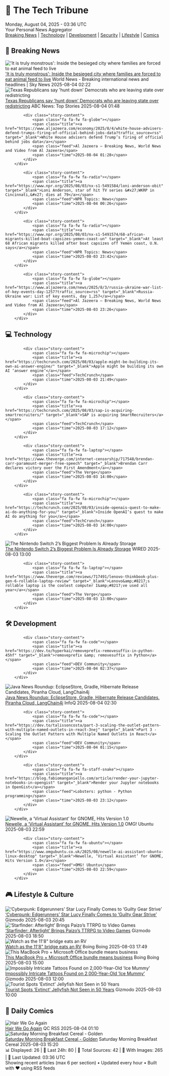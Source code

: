 <!-- Processing 54 RSS feeds at 2025-08-04 03:36:27 UTC -->
<!-- Processing: XKCD -->
<!-- Processing: Saturday Morning Breakfast Cereal -->
<!-- Processing: Penny Arcade -->
<!-- Processing: Poorly Drawn Lines -->
<!-- Processing: Garfield -->
<!-- Processing: Girl Genius -->
<!-- Processing: Reuters World News -->
<!-- Processing: NBC News Breaking -->
<!-- Processing: Sky News World -->
<!-- Processing: TechCrunch -->
<!-- Processing: Ars Technica -->
<!-- Processing: WIRED -->
<!-- Processing: Phoronix Linux News -->
<!-- Processing: OMG! Ubuntu -->
<!-- Processing: DistroWatch -->
<!-- Processing: Linux.com -->
<!-- Processing: Red Hat Blog -->
<!-- Processing: Ubuntu Blog -->
<!-- Processing: GitHub Blog -->
<!-- Processing: InfoQ -->
<!-- Processing: DZone -->
<!-- Processing: Coding Horror -->
<!-- Processing: Gizmodo -->
<!-- Processing: Kotaku -->
<!-- Generated 1 new posts out of 24 feeds processed -->
<div class="newspaper-header">
    <h1 class="newspaper-title">📰 The Tech Tribune</h1>
    <div class="newspaper-date">Monday, August 04, 2025 - 03:36 UTC</div>
    <div class="newspaper-subtitle">Your Personal News Aggregator</div>
</div>

<div class="newspaper-nav">
    <a href="#breaking">Breaking News</a> |
    <a href="#tech">Technology</a> |
    <a href="#dev">Development</a> |
    <a href="#security">Security</a> |
    <a href="#lifestyle">Lifestyle</a> |
    <a href="#webcomics">Comics</a>
</div>

<div class="news-section breaking-news" id="breaking">
<h2 class="section-header">🚨 Breaking News</h2>
<div class="stories-container">
<div class="story">
            <img src="https://e3.365dm.com/25/08/1920x1080/skynews-al-fashir-sudan_6981774.png?20250803150638" alt="&#x27;It is truly monstrous&#x27;: Inside the besieged city where families are forced to eat animal feed to live" class="story-image" loading="lazy" onerror="this.style.display='none'">
            <div class="story-content">
                <span class="fa fa-fw fa-satellite"></span>
                <span class="title"><a href="https://news.sky.com/story/it-is-truly-monstrous-inside-the-besieged-sudanese-city-where-families-are-forced-to-eat-animal-feed-to-live-13406258" target="_blank">&#x27;It is truly monstrous&#x27;: Inside the besieged city where families are forced to eat animal feed to live</a></span>
                <span class="feed">World News - Breaking international news and headlines | Sky News</span>
                <span class="time">2025-08-04 02:22</span>
            </div>
        </div>
<div class="story">
            <img src="https://s.abcnews.com/images/Politics/TX-RESIDISTRICTING_1754243688463_hpMain_4x3t_384.jpg" alt="Texas Republicans say &#x27;hunt down&#x27; Democrats who are leaving state over redistricting" class="story-image" loading="lazy" onerror="this.style.display='none'">
            <div class="story-content">
                <span class="fa fa-fw fa-tv"></span>
                <span class="title"><a href="https://abcnews.go.com/Politics/texas-house-democrats-plan-flee-state-stop-proposed/story?id=124326241" target="_blank">Texas Republicans say &#x27;hunt down&#x27; Democrats who are leaving state over redistricting</a></span>
                <span class="feed">ABC News: Top Stories</span>
                <span class="time">2025-08-04 01:48</span>
            </div>
        </div>
<div class="story">
            
            <div class="story-content">
                <span class="fa fa-fw fa-globe"></span>
                <span class="title"><a href="https://www.aljazeera.com/economy/2025/8/4/white-house-advisers-defend-trumps-firing-of-official-behind-jobs-data?traffic_source=rss" target="_blank">White House advisers defend Trump’s firing of official behind jobs data</a></span>
                <span class="feed">Al Jazeera – Breaking News, World News and Video from Al Jazeera</span>
                <span class="time">2025-08-04 01:28</span>
            </div>
        </div>
<div class="story">
            
            <div class="story-content">
                <span class="fa fa-fw fa-radio"></span>
                <span class="title"><a href="https://www.npr.org/2025/08/03/nx-s1-5491584/loni-anderson-obit" target="_blank">Loni Anderson, star of hit TV series &#x27;WKRP in Cincinnati,&#x27; dies at 79</a></span>
                <span class="feed">NPR Topics: News</span>
                <span class="time">2025-08-04 00:26</span>
            </div>
        </div>
<div class="story">
            
            <div class="story-content">
                <span class="fa fa-fw fa-radio"></span>
                <span class="title"><a href="https://www.npr.org/2025/08/03/nx-s1-5491574/68-african-migrants-killed-boat-capsizes-yemen-coast-un" target="_blank">At least 68 African migrants killed after boat capsizes off Yemen coast, U.N. says</a></span>
                <span class="feed">NPR Topics: News</span>
                <span class="time">2025-08-03 23:42</span>
            </div>
        </div>
<div class="story">
            
            <div class="story-content">
                <span class="fa fa-fw fa-globe"></span>
                <span class="title"><a href="https://www.aljazeera.com/news/2025/8/3/russia-ukraine-war-list-of-key-events-day-1257?traffic_source=rss" target="_blank">Russia-Ukraine war: List of key events, day 1,257</a></span>
                <span class="feed">Al Jazeera – Breaking News, World News and Video from Al Jazeera</span>
                <span class="time">2025-08-03 23:26</span>
            </div>
        </div>
</div>
</div>
<div class="news-section tech-news" id="tech">
<h2 class="section-header">💻 Technology</h2>
<div class="stories-container">
<div class="story">
            
            <div class="story-content">
                <span class="fa fa-fw fa-microchip"></span>
                <span class="title"><a href="https://techcrunch.com/2025/08/03/apple-might-be-building-its-own-ai-answer-engine/" target="_blank">Apple might be building its own AI ‘answer engine’</a></span>
                <span class="feed">TechCrunch</span>
                <span class="time">2025-08-03 21:49</span>
            </div>
        </div>
<div class="story">
            
            <div class="story-content">
                <span class="fa fa-fw fa-microchip"></span>
                <span class="title"><a href="https://techcrunch.com/2025/08/03/sap-is-acquiring-smartrecruiters/" target="_blank">SAP is acquiring SmartRecruiters</a></span>
                <span class="feed">TechCrunch</span>
                <span class="time">2025-08-03 17:12</span>
            </div>
        </div>
<div class="story">
            
            <div class="story-content">
                <span class="fa fa-fw fa-laptop"></span>
                <span class="title"><a href="https://www.theverge.com/internet-censorship/717548/brendan-carr-paramount-merger-free-speech" target="_blank">Brendan Carr declares victory over the First Amendment</a></span>
                <span class="feed">The Verge</span>
                <span class="time">2025-08-03 14:00</span>
            </div>
        </div>
<div class="story">
            
            <div class="story-content">
                <span class="fa fa-fw fa-microchip"></span>
                <span class="title"><a href="https://techcrunch.com/2025/08/03/inside-openais-quest-to-make-ai-do-anything-for-you/" target="_blank">Inside OpenAI’s quest to make AI do anything for you</a></span>
                <span class="feed">TechCrunch</span>
                <span class="time">2025-08-03 14:00</span>
            </div>
        </div>
<div class="story">
            <img src="https://media.wired.com/photos/688cf4bcb961a04b338b3f70/master/pass/nintendo-switch-storage-gear-2207677079-1499849317.jpg" alt="The Nintendo Switch 2’s Biggest Problem Is Already Storage" class="story-image" loading="lazy" onerror="this.style.display='none'">
            <div class="story-content">
                <span class="fa fa-fw fa-bolt"></span>
                <span class="title"><a href="https://www.wired.com/story/nintendo-switch-2-biggest-problem-is-already-storage/" target="_blank">The Nintendo Switch 2’s Biggest Problem Is Already Storage</a></span>
                <span class="feed">WIRED</span>
                <span class="time">2025-08-03 13:00</span>
            </div>
        </div>
<div class="story">
            
            <div class="story-content">
                <span class="fa fa-fw fa-laptop"></span>
                <span class="title"><a href="https://www.theverge.com/reviews/717491/lenovo-thinkbook-plus-gen-6-rollable-laptop-review" target="_blank">Lenovo&amp;#8217;s rollable laptop is the coolest computer I&amp;#8217;ve used all year</a></span>
                <span class="feed">The Verge</span>
                <span class="time">2025-08-03 13:00</span>
            </div>
        </div>
</div>
</div>
<div class="news-section dev-news" id="dev">
<h2 class="section-header">🛠️ Development</h2>
<div class="stories-container">
<div class="story">
            
            <div class="story-content">
                <span class="fa fa-fw fa-code"></span>
                <span class="title"><a href="https://dev.to/hyperkai/removeprefix-removesuffix-in-python-45hf" target="_blank">removeprefix &amp; removesuffix in Python</a></span>
                <span class="feed">DEV Community</span>
                <span class="time">2025-08-04 02:37</span>
            </div>
        </div>
<div class="story">
            <img src="https://res.infoq.com/news/2025/08/java-news-roundup-jul28-2025/en/headerimage/java-istock-image-01-1754244517565.jpg" alt="Java News Roundup: EclipseStore, Gradle, Hibernate Release Candidates, Piranha Cloud, LangChain4j" class="story-image" loading="lazy" onerror="this.style.display='none'">
            <div class="story-content">
                <span class="fa fa-fw fa-info-circle"></span>
                <span class="title"><a href="https://www.infoq.com/news/2025/08/java-news-roundup-jul28-2025/?utm_campaign=infoq_content&utm_source=infoq&utm_medium=feed&utm_term=global" target="_blank">Java News Roundup: EclipseStore, Gradle, Hibernate Release Candidates, Piranha Cloud, LangChain4j</a></span>
                <span class="feed">InfoQ</span>
                <span class="time">2025-08-04 02:30</span>
            </div>
        </div>
<div class="story">
            
            <div class="story-content">
                <span class="fa fa-fw fa-code"></span>
                <span class="title"><a href="https://dev.to/talissoncosta/part-3-scaling-the-outlet-pattern-with-multiple-named-outlets-in-react-3nej" target="_blank">Part 3 - Scaling the Outlet Pattern with Multiple Named Outlets in React</a></span>
                <span class="feed">DEV Community</span>
                <span class="time">2025-08-04 01:15</span>
            </div>
        </div>
<div class="story">
            
            <div class="story-content">
                <span class="fa fa-fw fa-staff-snake"></span>
                <span class="title"><a href="https://blog.fabiomanganiello.com/article/render-your-jupyter-notebooks-in-opengist" target="_blank">Render your Jupyter notebooks in OpenGist</a></span>
                <span class="feed">Lobsters: python - Python programming</span>
                <span class="time">2025-08-03 23:12</span>
            </div>
        </div>
<div class="story">
            <img src="https://i0.wp.com/www.omgubuntu.co.uk/wp-content/uploads/2025/08/newelle-overengineered.jpg?resize=406%2C232&amp;ssl=1" alt="Newelle, a ‘Virtual Assistant’ for GNOME, Hits Version 1.0" class="story-image" loading="lazy" onerror="this.style.display='none'">
            <div class="story-content">
                <span class="fa fa-fw fa-ubuntu"></span>
                <span class="title"><a href="https://www.omgubuntu.co.uk/2025/08/newelle-ai-assistant-ubuntu-linux-desktop" target="_blank">Newelle, a ‘Virtual Assistant’ for GNOME, Hits Version 1.0</a></span>
                <span class="feed">OMG! Ubuntu</span>
                <span class="time">2025-08-03 22:59</span>
            </div>
        </div>
<div class="story">
            
            <div class="story-content">
                <span class="fa fa-fw fa-ubuntu"></span>
                <span class="title"><a href="https://www.omgubuntu.co.uk/2025/08/newelle-ai-assistant-ubuntu-linux-desktop" target="_blank">Newelle, ‘Virtual Assistant’ for GNOME, Hits Version 1.0</a></span>
                <span class="feed">OMG! Ubuntu</span>
                <span class="time">2025-08-03 22:59</span>
            </div>
        </div>
</div>
</div>
<div class="news-section lifestyle-news" id="lifestyle">
<h2 class="section-header">🎮 Lifestyle & Culture</h2>
<div class="stories-container">
<div class="story">
            <img src="https://gizmodo.com/app/uploads/2025/08/lucy-edgerunners-guiltygear.jpg" alt="‘Cyberpunk: Edgerunners’ Star Lucy Finally Comes to ‘Guilty Gear Strive’" class="story-image" loading="lazy" onerror="this.style.display='none'">
            <div class="story-content">
                <span class="fa fa-fw fa-computer"></span>
                <span class="title"><a href="https://gizmodo.com/cyberpunk-edgerunners-star-lucy-finally-comes-to-guilty-gear-strive-2000638361" target="_blank">‘Cyberpunk: Edgerunners’ Star Lucy Finally Comes to ‘Guilty Gear Strive’</a></span>
                <span class="feed">Gizmodo</span>
                <span class="time">2025-08-03 20:45</span>
            </div>
        </div>
<div class="story">
            <img src="https://gizmodo.com/app/uploads/2025/08/starfinder-afterlight.jpg" alt="‘Starfinder: Afterlight’ Brings Paizo’s TTRPG to Video Games" class="story-image" loading="lazy" onerror="this.style.display='none'">
            <div class="story-content">
                <span class="fa fa-fw fa-computer"></span>
                <span class="title"><a href="https://gizmodo.com/starfinder-afterlight-brings-paizos-ttrpg-to-video-games-2000638308" target="_blank">‘Starfinder: Afterlight’ Brings Paizo’s TTRPG to Video Games</a></span>
                <span class="feed">Gizmodo</span>
                <span class="time">2025-08-03 18:50</span>
            </div>
        </div>
<div class="story">
            <img src="https://i0.wp.com/boingboing.net/wp-content/uploads/2025/08/1188.jpg?fit=480%2C360&amp;quality=60&amp;ssl=1" alt="Watch as the 11&#x27;8&quot; bridge eats an RV" class="story-image" loading="lazy" onerror="this.style.display='none'">
            <div class="story-content">
                <span class="fa fa-fw fa-arrow-right"></span>
                <span class="title"><a href="https://boingboing.net/2025/08/03/watch-as-the-118-bridge-eats-an-rv.html" target="_blank">Watch as the 11&#x27;8&quot; bridge eats an RV</a></span>
                <span class="feed">Boing Boing</span>
                <span class="time">2025-08-03 17:49</span>
            </div>
        </div>
<div class="story">
            <img src="https://i0.wp.com/boingboing.net/wp-content/uploads/2025/07/MSO-Home-Business-for-Mac-2021-Lifetime-License.jpg?fit=1200%2C800&amp;quality=60&amp;ssl=1" alt="This MacBook Pro + Microsoft Office bundle means business" class="story-image" loading="lazy" onerror="this.style.display='none'">
            <div class="story-content">
                <span class="fa fa-fw fa-arrow-right"></span>
                <span class="title"><a href="https://boingboing.net/2025/08/03/this-macbook-pro-microsoft-office-bundle-means-business.html" target="_blank">This MacBook Pro + Microsoft Office bundle means business</a></span>
                <span class="feed">Boing Boing</span>
                <span class="time">2025-08-03 15:00</span>
            </div>
        </div>
<div class="story">
            <img src="https://gizmodo.com/app/uploads/2025/08/mummytat.jpg" alt="Impossibly Intricate Tattoos Found on 2,000-Year-Old ‘Ice Mummy’" class="story-image" loading="lazy" onerror="this.style.display='none'">
            <div class="story-content">
                <span class="fa fa-fw fa-computer"></span>
                <span class="title"><a href="https://gizmodo.com/impossibly-intricate-tattoos-found-on-2000-year-old-ice-mummy-2000637883" target="_blank">Impossibly Intricate Tattoos Found on 2,000-Year-Old ‘Ice Mummy’</a></span>
                <span class="feed">Gizmodo</span>
                <span class="time">2025-08-03 12:00</span>
            </div>
        </div>
<div class="story">
            <img src="https://gizmodo.com/app/uploads/2025/08/Depastrum-extinct-jellyfish.jpg" alt="Tourist Spots ‘Extinct’ Jellyfish Not Seen in 50 Years" class="story-image" loading="lazy" onerror="this.style.display='none'">
            <div class="story-content">
                <span class="fa fa-fw fa-computer"></span>
                <span class="title"><a href="https://gizmodo.com/tourist-spots-extinct-jellyfish-not-seen-in-50-years-2000638048" target="_blank">Tourist Spots ‘Extinct’ Jellyfish Not Seen in 50 Years</a></span>
                <span class="feed">Gizmodo</span>
                <span class="time">2025-08-03 10:00</span>
            </div>
        </div>
</div>
</div>
<div class="news-section webcomics-section" id="webcomics">
<h2 class="section-header">🎨 Daily Comics</h2>
<div class="stories-container">
<div class="story">
            <img src="http://www.questionablecontent.net/comics/5627.png" alt="Hair We Go Again" class="story-image" loading="lazy" onerror="this.style.display='none'">
            <div class="story-content">
                <span class="fa fa-fw fa-music"></span>
                <span class="title"><a href="http://questionablecontent.net/view.php?comic=5627" target="_blank">Hair We Go Again</a></span>
                <span class="feed">QC RSS</span>
                <span class="time">2025-08-04 01:10</span>
            </div>
        </div>
<div class="story">
            <img src="https://www.smbc-comics.com/comics/1753766613-20250803.png" alt="Saturday Morning Breakfast Cereal - Golden" class="story-image" loading="lazy" onerror="this.style.display='none'">
            <div class="story-content">
                <span class="fa fa-fw fa-smile"></span>
                <span class="title"><a href="https://www.smbc-comics.com/comic/golden-3" target="_blank">Saturday Morning Breakfast Cereal - Golden</a></span>
                <span class="feed">Saturday Morning Breakfast Cereal</span>
                <span class="time">2025-08-03 15:20</span>
            </div>
        </div>
</div>
</div>

<div class="newspaper-footer">
    <div class="stats">
        📊 Displayed: 26 | 📅 Last 24h: 80 | 📡 Total Sources: 42 | 📸 With Images: 265 |
        🔄 Last Updated: 03:36 UTC
    </div>
    <div class="footer-note">
        Showing recent articles (max 6 per section) • Updated every hour • Built with ❤️ using RSS feeds
    </div>
</div>
